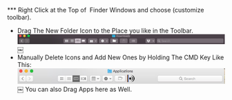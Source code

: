 *** Right Click at the Top of  Finder Windows and choose (customize toolbar). 
* Drag The New Folder Icon to the Place you like in the Toolbar. 
![image](51617AF9-6B7D-40B8-8611-FB83A5EDDCD2.jpg)￼
* Manually Delete Icons and Add New Ones by Holding The CMD Key Like This: 
![image](7894D3E5-A5C6-4EAB-9994-2A6FB2077E17.jpg)￼
You can also Drag Apps here as Well. 

